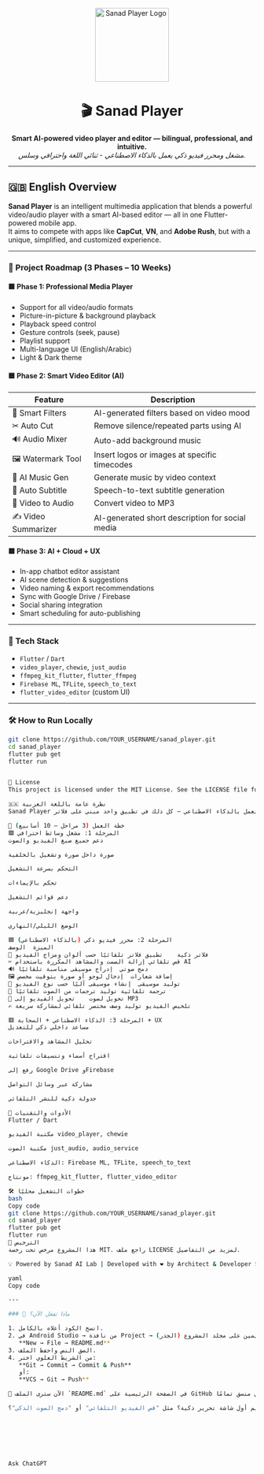 <p align="center">
  <img src="app_icon.png" width="150" alt="Sanad Player Logo">
</p>

<h1 align="center">🎬 Sanad Player</h1>
<p align="center">
  <b>Smart AI-powered video player and editor — bilingual, professional, and intuitive.</b><br>
  <i>مشغل ومحرر فيديو ذكي يعمل بالذكاء الاصطناعي - ثنائي اللغة واحترافي وسلس.</i>
</p>

---

## 🇬🇧 English Overview

**Sanad Player** is an intelligent multimedia application that blends a powerful video/audio player with a smart AI-based editor — all in one Flutter-powered mobile app.  
It aims to compete with apps like **CapCut**, **VN**, and **Adobe Rush**, but with a unique, simplified, and customized experience.

---

### 🚀 Project Roadmap (3 Phases – 10 Weeks)

#### 🟩 Phase 1: Professional Media Player
- Support for all video/audio formats
- Picture-in-picture & background playback
- Playback speed control
- Gesture controls (seek, pause)
- Playlist support
- Multi-language UI (English/Arabic)
- Light & Dark theme

#### 🟦 Phase 2: Smart Video Editor (AI)
| Feature              | Description |
|----------------------|-------------|
| 🎨 Smart Filters     | AI-generated filters based on video mood |
| ✂ Auto Cut          | Remove silence/repeated parts using AI |
| 🔊 Audio Mixer      | Auto-add background music |
| 🖼 Watermark Tool    | Insert logos or images at specific timecodes |
| 🎵 AI Music Gen     | Generate music by video context |
| 🔡 Auto Subtitle    | Speech-to-text subtitle generation |
| 🔁 Video to Audio   | Convert video to MP3 |
| ✍ Video Summarizer | AI-generated short description for social media |

#### 🟥 Phase 3: AI + Cloud + UX
- In-app chatbot editor assistant
- AI scene detection & suggestions
- Video naming & export recommendations
- Sync with Google Drive / Firebase
- Social sharing integration
- Smart scheduling for auto-publishing

---

### 🧰 Tech Stack
- `Flutter` / `Dart`
- `video_player`, `chewie`, `just_audio`
- `ffmpeg_kit_flutter`, `flutter_ffmpeg`
- `Firebase ML`, `TFLite`, `speech_to_text`
- `flutter_video_editor` (custom UI)

---

### 🛠 How to Run Locally
```bash
git clone https://github.com/YOUR_USERNAME/sanad_player.git
cd sanad_player
flutter pub get
flutter run


📄 License
This project is licensed under the MIT License. See the LICENSE file for more information.

🇸🇦 نظرة عامة باللغة العربية
Sanad Player هو تطبيق وسائط متعددة ذكي، يجمع بين مشغل فيديو وصوت احترافي، مع أدوات تحرير فيديو تعمل بالذكاء الاصطناعي – كل ذلك في تطبيق واحد مبني على فلاتر.

🚀 خطة العمل (3 مراحل – 10 أسابيع)
🟩 المرحلة 1: مشغل وسائط احترافي
دعم جميع صيغ الفيديو والصوت

صورة داخل صورة وتشغيل بالخلفية

التحكم بسرعة التشغيل

تحكم بالإيماءات

دعم قوائم التشغيل

واجهة إنجليزية/عربية

الوضع الليلي/النهاري

🟦 المرحلة 2: محرر فيديو ذكي (بالذكاء الاصطناعي)
الميزة	الوصف
🎨 فلاتر ذكية	تطبيق فلاتر تلقائيًا حسب ألوان ومزاج الفيديو
✂ قص تلقائي	إزالة الصمت والمشاهد المكررة باستخدام AI
🔊 دمج صوتي	إدراج موسيقى مناسبة تلقائيًا
🖼 إضافة شعارات	إدخال لوجو أو صورة بتوقيت مخصص
🎵 توليد موسيقى	إنشاء موسيقى آليًا حسب نوع الفيديو
🔡 ترجمة تلقائية	توليد ترجمات من الصوت تلقائيًا
🔁 تحويل لصوت	تحويل الفيديو إلى MP3
✍ تلخيص الفيديو	توليد وصف مختصر تلقائي لمشاركة سريعة

🟥 المرحلة 3: الذكاء الاصطناعي + السحابة + UX
مساعد داخلي ذكي للتعديل

تحليل المشاهد والاقتراحات

اقتراح أسماء وتنسيقات تلقائية

رفع إلى Google Drive وFirebase

مشاركة عبر وسائل التواصل

جدولة ذكية للنشر التلقائي

🧰 الأدوات والتقنيات
Flutter / Dart

مكتبة الفيديو video_player, chewie

مكتبة الصوت just_audio, audio_service

الذكاء الاصطناعي: Firebase ML, TFLite, speech_to_text

مونتاج: ffmpeg_kit_flutter, flutter_video_editor

🛠 خطوات التشغيل محليًا
bash
Copy code
git clone https://github.com/YOUR_USERNAME/sanad_player.git
cd sanad_player
flutter pub get
flutter run
📄 الترخيص
هذا المشروع مرخص تحت رخصة MIT. راجع ملف LICENSE لمزيد من التفاصيل.

💡 Powered by Sanad AI Lab | Developed with ❤️ by Architect & Developer Sam

yaml
Copy code

---

### 📌 ماذا تفعل الآن؟

1. انسخ الكود أعلاه بالكامل.
2. في Android Studio → من نافذة Project → انقر بزر يمين على مجلد المشروع (الجذر) →  
   **New → File → README.md**
3. الصق النص واحفظ الملف.
4. من الشريط العلوي اختر:  
   **Git → Commit → Commit & Push**  
   أو:  
   **VCS → Git → Push**

🚀 الآن سترى الملف `README.md` في الصفحة الرئيسية على GitHub بشكل منسق تمامًا.

هل تريد أن أساعدك الآن في تصميم أول شاشة تحرير ذكية؟ مثل "قص الفيديو التلقائي" أو "دمج الصوت الذكي"؟







Ask ChatGPT
